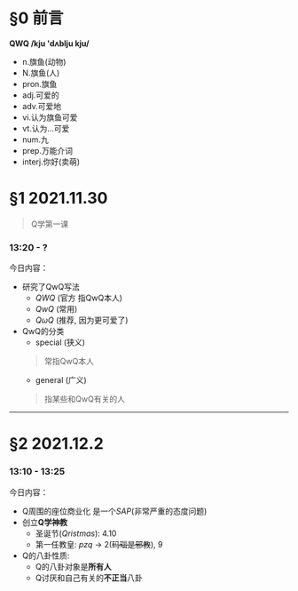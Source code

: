 # §0 前言
**QWQ /kju 'dʌblju kju/**
* n.旗鱼(动物)
* N.旗鱼(人)
* pron.旗鱼
* adj.可爱的
* adv.可爱地
* vi.认为旗鱼可爱
* vt.认为...可爱
* num.九
* prep.万能介词
* interj.你好(卖萌)
# §1 2021.11.30
> Q学第一课
### 13:20 - ?
今日内容：
* 研究了QwQ写法
    * *QWQ* (官方 指QwQ本人)
    * *QwQ* (常用)
    * *QωQ* (推荐, 因为更可爱了)
 * QwQ的分类
    * special (狭义)
    > 常指QwQ本人
    * general (广义)
    > 指某些和QwQ有关的人
----------------
# §2 2021.12.2
### 13:10 - 13:25
今日内容：
* Q周围的座位商业化 是一个*SAP*(非常严重的态度问题)
* 创立**Q学神教**
    * 圣诞节(*Qristmas*): 4.10
    * 第一任教皇: *pzq* -> 2(~~玛瑙是邪教~~), 9
* Q的八卦性质:
    * Q的八卦对象是**所有人**
    * Q讨厌和自己有关的**不正当**八卦
